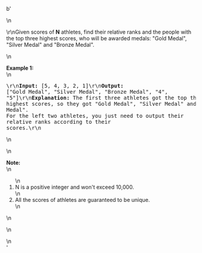 b'<div class="question-description">\n<p><p>\r\nGiven scores of <b>N</b> athletes, find their relative ranks and the people with the top three highest scores, who will be awarded medals: "Gold Medal", "Silver Medal" and "Bronze Medal".</p>\n<p><b>Example 1:</b><br/>\n<pre>\r\n<b>Input:</b> [5, 4, 3, 2, 1]\r\n<b>Output:</b> ["Gold Medal", "Silver Medal", "Bronze Medal", "4", "5"]\r\n<b>Explanation:</b> The first three athletes got the top three highest scores, so they got "Gold Medal", "Silver Medal" and "Bronze Medal". <br/>For the left two athletes, you just need to output their relative ranks according to their scores.\r\n</pre>\n</p>\n<p><b>Note:</b><br/>\n<ol>\n<li>N is a positive integer and won\'t exceed 10,000.</li>\n<li>All the scores of athletes are guaranteed to be unique.</li>\n</ol>\n</p>\n</p>\n</div>'